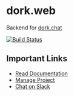 # dork.web
Backend for [dork.chat](https://github.com/Xpitfire/dork.chat/wiki)

[![Build Status](https://travis-ci.com/Xpitfire/dork.web.svg?token=sHWssDoyyNFRZYWr8UQ5&branch=master)](https://travis-ci.com/Xpitfire/dork.web)

## Important Links
* [Read Documentation](https://github.com/Xpitfire/dork.web/wiki)
* [Manage Project](https://github.com/Xpitfire/dork.web/projects)
* [Chat on Slack](https://dorkedu.slack.com/)
